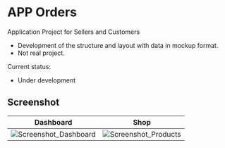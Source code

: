 # APP Orders

Application Project for Sellers and Customers
- Development of the structure and layout with data in mockup format.
- Not real project.

Current status:
- Under development

## Screenshot

| Dashboard  | Shop |
| ------------- | ------------- |
| ![Screenshot_Dashboard](https://user-images.githubusercontent.com/7735662/83012674-1c110180-9ff2-11ea-9d44-ca319c2fd228.jpg)  | ![Screenshot_Products](https://user-images.githubusercontent.com/7735662/83012681-1e735b80-9ff2-11ea-974b-d93a0d379d11.jpg)  |




